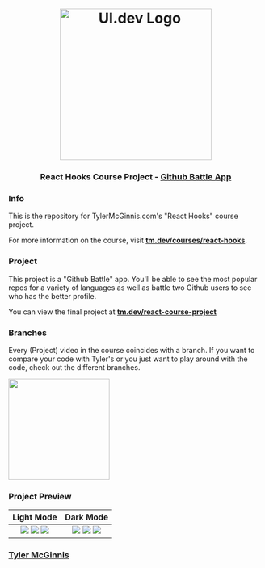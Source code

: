 <h1 align="center">
  <a href="https://ui.dev">
    <img
      src="https://ui.dev/images/logos/ui.png"
      alt="UI.dev Logo" width="300" />
  </a>
  <br />
</h1>

<h3 align="center">React Hooks Course Project - <a href="https://ui-github-battle.netlify.com/">Github Battle App</a></h3>

### Info

This is the repository for TylerMcGinnis.com's "React Hooks" course project. 

For more information on the course, visit __[tm.dev/courses/react-hooks](https://tm.dev/courses/react-hooks/)__.

### Project

This project is a "Github Battle" app. You'll be able to see the most popular repos for a variety of languages as well as battle two Github users to see who has the better profile.

You can view the final project at __[tm.dev/react-course-project](https://ui-github-battle.netlify.com/)__

### Branches

Every (Project) video in the course coincides with a branch. If you want to compare your code with Tyler's or you just want to play around with the code, check out the different branches.

<img align='center' src='https://user-images.githubusercontent.com/2933430/53434937-df9cc300-39b4-11e9-8e8f-5bdd212cac2d.png' width='200' />

### Project Preview

Light Mode          |  Dark Mode
:-------------------------:|:-------------------------:
![](https://user-images.githubusercontent.com/2933430/53439193-c39e1f00-39be-11e9-848f-d327f0ef5f53.png) ![](https://user-images.githubusercontent.com/2933430/53439196-c39e1f00-39be-11e9-875e-6f4aea52f099.png) ![](https://user-images.githubusercontent.com/2933430/53439197-c39e1f00-39be-11e9-8d17-d303692e5dd2.png) |  ![](https://user-images.githubusercontent.com/2933430/53439194-c39e1f00-39be-11e9-8302-dcea6dae726a.png) ![](https://user-images.githubusercontent.com/2933430/53439195-c39e1f00-39be-11e9-9d10-488311266460.png) ![](https://user-images.githubusercontent.com/2933430/53439198-c39e1f00-39be-11e9-8bb8-d12687113a2e.png)

### [Tyler McGinnis](https://twitter.com/tylermcginnis)

